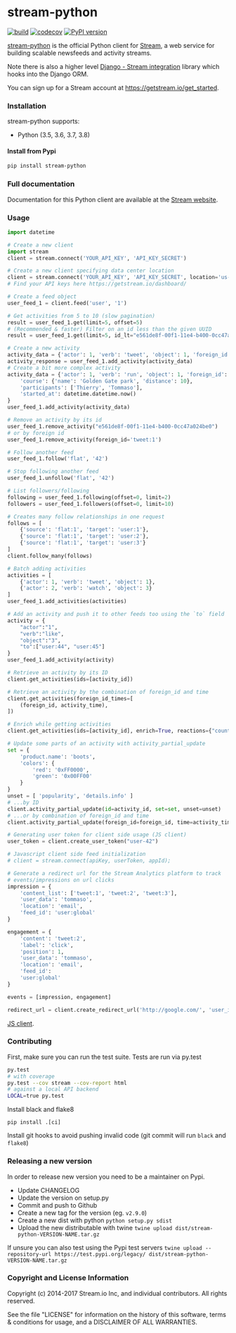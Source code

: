 stream-python
=============

[![build](https://github.com/GetStream/stream-python/workflows/build/badge.svg)](https://github.com/GetStream/stream-python/actions) [![codecov](https://codecov.io/gh/GetStream/stream-python/branch/master/graph/badge.svg)](https://codecov.io/gh/GetStream/stream-python) [![PyPI version](https://badge.fury.io/py/stream-python.svg)](http://badge.fury.io/py/stream-python)

[stream-python](https://github.com/GetStream/stream-python) is the official Python client for [Stream](https://getstream.io/), a web service for building scalable newsfeeds and activity streams.

Note there is also a higher level [Django - Stream integration](https://github.com/getstream/stream-django) library which hooks into the Django ORM.

You can sign up for a Stream account at https://getstream.io/get_started.

### Installation

stream-python supports:

- Python (3.5, 3.6, 3.7, 3.8)

#### Install from Pypi

```bash
pip install stream-python
```

### Full documentation

Documentation for this Python client are available at the [Stream website](https://getstream.io/docs/?language=python).

### Usage

```python
import datetime

# Create a new client
import stream
client = stream.connect('YOUR_API_KEY', 'API_KEY_SECRET')

# Create a new client specifying data center location
client = stream.connect('YOUR_API_KEY', 'API_KEY_SECRET', location='us-east')
# Find your API keys here https://getstream.io/dashboard/

# Create a feed object
user_feed_1 = client.feed('user', '1')

# Get activities from 5 to 10 (slow pagination)
result = user_feed_1.get(limit=5, offset=5)
# (Recommended & faster) Filter on an id less than the given UUID
result = user_feed_1.get(limit=5, id_lt="e561de8f-00f1-11e4-b400-0cc47a024be0")

# Create a new activity
activity_data = {'actor': 1, 'verb': 'tweet', 'object': 1, 'foreign_id': 'tweet:1'}
activity_response = user_feed_1.add_activity(activity_data)
# Create a bit more complex activity
activity_data = {'actor': 1, 'verb': 'run', 'object': 1, 'foreign_id': 'run:1',
	'course': {'name': 'Golden Gate park', 'distance': 10},
	'participants': ['Thierry', 'Tommaso'],
	'started_at': datetime.datetime.now()
}
user_feed_1.add_activity(activity_data)

# Remove an activity by its id
user_feed_1.remove_activity("e561de8f-00f1-11e4-b400-0cc47a024be0")
# or by foreign id
user_feed_1.remove_activity(foreign_id='tweet:1')

# Follow another feed
user_feed_1.follow('flat', '42')

# Stop following another feed
user_feed_1.unfollow('flat', '42')

# List followers/following
following = user_feed_1.following(offset=0, limit=2)
followers = user_feed_1.followers(offset=0, limit=10)

# Creates many follow relationships in one request
follows = [
    {'source': 'flat:1', 'target': 'user:1'},
    {'source': 'flat:1', 'target': 'user:2'},
    {'source': 'flat:1', 'target': 'user:3'}
]
client.follow_many(follows)

# Batch adding activities
activities = [
	{'actor': 1, 'verb': 'tweet', 'object': 1},
	{'actor': 2, 'verb': 'watch', 'object': 3}
]
user_feed_1.add_activities(activities)

# Add an activity and push it to other feeds too using the `to` field
activity = {
    "actor":"1",
    "verb":"like",
    "object":"3",
    "to":["user:44", "user:45"]
}
user_feed_1.add_activity(activity)

# Retrieve an activity by its ID
client.get_activities(ids=[activity_id])

# Retrieve an activity by the combination of foreign_id and time
client.get_activities(foreign_id_times=[
    (foreign_id, activity_time),
])

# Enrich while getting activities
client.get_activities(ids=[activity_id], enrich=True, reactions={"counts": True})

# Update some parts of an activity with activity_partial_update
set = {
    'product.name': 'boots',
    'colors': {
        'red': '0xFF0000',
        'green': '0x00FF00'
    }
}
unset = [ 'popularity', 'details.info' ]
# ...by ID
client.activity_partial_update(id=activity_id, set=set, unset=unset)
# ...or by combination of foreign_id and time
client.activity_partial_update(foreign_id=foreign_id, time=activity_time, set=set, unset=unset)

# Generating user token for client side usage (JS client)
user_token = client.create_user_token("user-42")

# Javascript client side feed initialization
# client = stream.connect(apiKey, userToken, appId);

# Generate a redirect url for the Stream Analytics platform to track
# events/impressions on url clicks
impression = {
    'content_list': ['tweet:1', 'tweet:2', 'tweet:3'],
    'user_data': 'tommaso',
    'location': 'email',
    'feed_id': 'user:global'
}

engagement = {
    'content': 'tweet:2',
    'label': 'click',
    'position': 1,
    'user_data': 'tommaso',
    'location': 'email',
    'feed_id':
    'user:global'
}

events = [impression, engagement]

redirect_url = client.create_redirect_url('http://google.com/', 'user_id', events)
```

[JS client](http://github.com/getstream/stream-js).

### Contributing

First, make sure you can run the test suite. Tests are run via py.test

```bash
py.test
# with coverage
py.test --cov stream --cov-report html
# against a local API backend
LOCAL=true py.test
```

Install black and flake8

```
pip install .[ci]
```

Install git hooks to avoid pushing invalid code (git commit will run `black` and `flake8`)

### Releasing a new version

In order to release new version you need to be a maintainer on Pypi.

- Update CHANGELOG
- Update the version on setup.py
- Commit and push to Github
- Create a new tag for the version (eg. `v2.9.0`)
- Create a new dist with python `python setup.py sdist`
- Upload the new distributable with twine `twine upload dist/stream-python-VERSION-NAME.tar.gz`

If unsure you can also test using the Pypi test servers `twine upload --repository-url https://test.pypi.org/legacy/ dist/stream-python-VERSION-NAME.tar.gz`

### Copyright and License Information

Copyright (c) 2014-2017 Stream.io Inc, and individual contributors. All rights reserved.

See the file "LICENSE" for information on the history of this software, terms & conditions for usage, and a DISCLAIMER OF ALL WARRANTIES.
